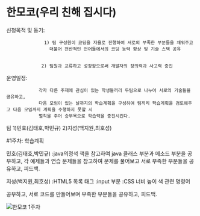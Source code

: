 # 한모코(우리 친해 집시다)

신청목적 및 동기: 

                  1) 팀 구성원이 코딩을 자율로 진행하여 서로의 부족한 부분들을 채워주고
                    더불어 전반적인 언어들에서의 코딩 능력 향상 및 기술 스택 공유
                    
                    
                 2) 팀원과 교류하고 성장함으로써 개발자의 창의력과 사고력 증진
                 
운영일정: 


                각자 다른 주제에 관심이 있는 학생들끼리 두팀으로 나누어 서로의 기술들을 공유하고, 
                다음 모임이 있는 날까지의 학습계획을 구성하여 팀끼리 학습계획을 검토해주고 다음 모임까지 계획을 수행하지 못할 시 
                벌칙을 주어 승부욕으로 학습력을 증진시킨다.
                
                
팀
1)민호(김태호,박민규)
2)지성(백지원,최호성)

#1주차:
학습계획

민호(김태호,박민규)
:java의정석 책을 참고하여 java 클래스 부분과 메소드 부분을 공부하고, 
각 예제들과 연습 문제들을 참고하여 
문제를 풀어보고 서로 부족한 부분들을 공유하고, 피드백.

지성(백지원,최호성)
:HTML5 목록 태그 :input 부분
:CSS 너비 높이 색 관련 명령어 

공부하고, 서로 코드를 만들어보며 부족한 부분들을 공유하고, 피드백.

![한모코 1주차](https://user-images.githubusercontent.com/126559845/226876920-fe8a9c66-b6d4-447a-8df9-b6e0a99acbd2.jpg)


